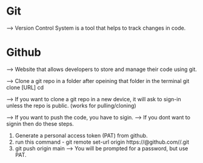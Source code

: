 # Git
--> Version Control System is a tool that helps to track changes in code.

# Github
--> Website that allows developers to store and manage their code using git.

--> Clone a git repo in a folder after opeining that folder in the terminal
git clone [URL]
cd <folder-name>

--> If you want to clone a git repo in a new device, it will ask to sign-in unless the repo is public. (works for pulling/cloning)

--> If you want to push the code, you have to sigin.
--> If you dont want to signin then do these steps.
1. Generate a personal access token (PAT) from github.
2. run this command - git remote set-url origin https://<your-username>@github.com/<your-username>/<repo-name>.git
3. git push origin main
--> You will be prompted for a password, but use PAT.